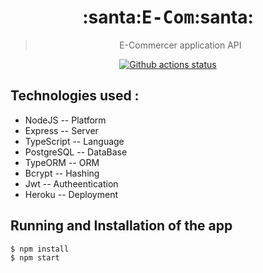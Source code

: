 <h1 align="center">:santa:<tt>E-Com</tt>:santa:</h1>

<blockquote align="center">E-Commercer application API</blockquote>

<p align="center"><a href="https://github.com/real-world-system-design/E_Commerce_Node_PG"><img alt="Github actions status" src="https://github.com/real-world-system-design/E_Commerce_Node_PG/actions/workflows/node.js.yml/badge.svg" /></a></p>

## Technologies used :
* NodeJS     -- Platform
* Express    -- Server
* TypeScript -- Language
* PostgreSQL -- DataBase
* TypeORM    -- ORM
* Bcrypt     -- Hashing
* Jwt        -- Autheentication
* Heroku     -- Deployment

## Running and Installation of the app

```bash
$ npm install
$ npm start
```
